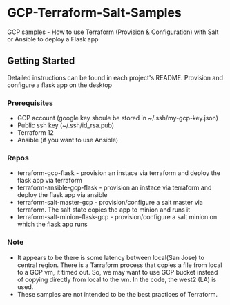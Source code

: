 # GCP-Terraform-Salt-Samples

GCP samples - How to use Terraform (Provision & Configuration) with Salt or Ansible to deploy a Flask app

## Getting Started

Detailed instructions can be found in each project's README.
Provision and configure a flask app on the desktop

### Prerequisites

* GCP account (google key shoule be stored in ~/.ssh/my-gcp-key.json)
* Public ssh key (~/.ssh/id_rsa.pub)
* Terraform 12 
* Ansible (if you want to use Ansible)


### Repos

* terraform-gcp-flask - provision an instace via terraform and deploy the flask app via terraform
* terraform-ansible-gcp-flask - provision an instace via terraform and deploy the flask app via ansible
* terraform-salt-master-gcp - provision/configure a salt master via terraform. The salt state copies the app to minion and runs it
* terraform-salt-minion-flask-gcp - provision/configure a salt minion on which the flask app runs

### Note
* It appears to be there is some latency between local(San Jose) to central region. There is a Tarraform process that copies a file from local to a GCP vm, it timed out. So, we may want to use GCP bucket instead of copying directly from local to the vm. In the code, the west2 (LA) is used.
* These samples are not intended to be the best practices of Terraform.
